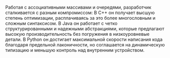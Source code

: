 Работая с ассоциативными массивами и очередями, разработчик сталкивается с разным компромиссом:
В C++ он получает высшую степень оптимизации, расплачиваясь за это более многословным и сложным синтаксисом.
В Java он работает с четко структурированными и надежными абстракциями, которые предлагают высокую производительность без погружения в низкоуровневые детали. 
В Python он достигает максимальной скорости написания кода благодаря предельной лаконичности, но соглашается на динамическую типизацию и меньшую контроль над внутренним устройством.

